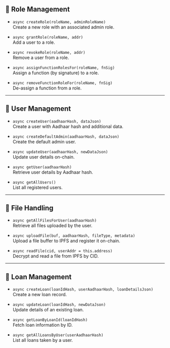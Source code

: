 ## 🔐 Role Management

- `async createRole(roleName, adminRoleName)`  
  Create a new role with an associated admin role.

- `async grantRole(roleName, addr)`  
  Add a user to a role.

- `async revokeRole(roleName, addr)`  
  Remove a user from a role.

- `async assignFunctionRolesFor(roleName, fnSig)`  
  Assign a function (by signature) to a role.

- `async removeFunctionRoleFor(roleName, fnSig)`  
  De-assign a function from a role.

---

## 👤 User Management

- `async createUser(aadhaarHash, dataJson)`  
  Create a user with Aadhaar hash and additional data.

- `async createDefaultAdmin(aadhaarHash, dataJson)`  
  Create the default admin user.

- `async updateUser(aadhaarHash, newDataJson)`  
  Update user details on-chain.

- `async getUser(aadhaarHash)`  
  Retrieve user details by Aadhaar hash.

- `async getAllUsers()`  
  List all registered users.

---

## 📁 File Handling

- `async getAllFilesForUser(aadhaarHash)`  
  Retrieve all files uploaded by the user.

- `async uploadFile(buf, aadhaarHash, fileType, metadata)`  
  Upload a file buffer to IPFS and register it on-chain.

- `async readFile(cid, userAddr = this.address)`  
  Decrypt and read a file from IPFS by CID.

---

## 💸 Loan Management

- `async createLoan(loanIdHash, userAadhaarHash, loanDetailsJson)`  
  Create a new loan record.

- `async updateLoan(loanIdHash, newDataJson)`  
  Update details of an existing loan.

- `async getLoanByLoanId(loanIdHash)`  
  Fetch loan information by ID.

- `async getAllLoansByUser(userAadhaarHash)`  
  List all loans taken by a user.
